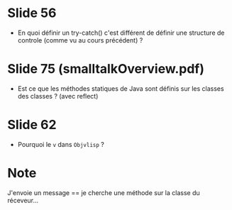 #	Slide 56

- En quoi définir un try-catch() c'est différent de définir une structure de controle (comme vu au cours précédent) ?

#	Slide 75 (smalltalkOverview.pdf)

- Est ce que les méthodes statiques de Java sont définis sur les classes des classes ? (avec reflect)

#	Slide 62

- Pourquoi le `v` dans `Objvlisp` ?


#	Note

J'envoie un message == je cherche une méthode sur la classe du réceveur...